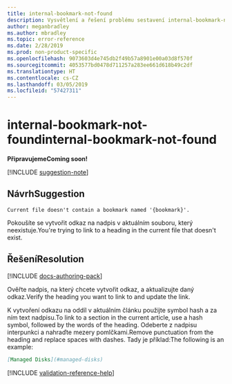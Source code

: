```yaml
---
title: internal-bookmark-not-found
description: Vysvětlení a řešení problému sestavení internal-bookmark-not-found na webu Docs
author: meganbradley
ms.author: mbradley
ms.topic: error-reference
ms.date: 2/28/2019
ms.prod: non-product-specific
ms.openlocfilehash: 9073603d4e745db2f49b57a8901e00a03d8f570f
ms.sourcegitcommit: 4053577bd0478d711257a283ee661d618b49c2df
ms.translationtype: HT
ms.contentlocale: cs-CZ
ms.lasthandoff: 03/05/2019
ms.locfileid: "57427311"
---
```

# <a name="internal-bookmark-not-found"></a><span data-ttu-id="ef532-103">internal-bookmark-not-found</span><span class="sxs-lookup"><span data-stu-id="ef532-103">internal-bookmark-not-found</span></span>

<span data-ttu-id="ef532-104">**Připravujeme**</span><span class="sxs-lookup"><span data-stu-id="ef532-104">**Coming soon!**</span></span>

[!INCLUDE [suggestion-note](includes/suggestion-note.md)]

## <a name="suggestion"></a><span data-ttu-id="ef532-105">Návrh</span><span class="sxs-lookup"><span data-stu-id="ef532-105">Suggestion</span></span>

`Current file doesn't contain a bookmark named '{bookmark}'.`

<span data-ttu-id="ef532-106">Pokoušíte se vytvořit odkaz na nadpis v aktuálním souboru, který neexistuje.</span><span class="sxs-lookup"><span data-stu-id="ef532-106">You're trying to link to a heading in the current file that doesn't exist.</span></span>

## <a name="resolution"></a><span data-ttu-id="ef532-107">Řešení</span><span class="sxs-lookup"><span data-stu-id="ef532-107">Resolution</span></span>

[!INCLUDE [docs-authoring-pack](includes/docs-authoring-pack.md)]

<span data-ttu-id="ef532-108">Ověřte nadpis, na který chcete vytvořit odkaz, a aktualizujte daný odkaz.</span><span class="sxs-lookup"><span data-stu-id="ef532-108">Verify the heading you want to link to and update the link.</span></span>

<span data-ttu-id="ef532-109">K vytvoření odkazu na oddíl v aktuálním článku použijte symbol hash a za ním text nadpisu.</span><span class="sxs-lookup"><span data-stu-id="ef532-109">To link to a section in the current article, use a hash symbol, followed by the words of the heading.</span></span> <span data-ttu-id="ef532-110">Odeberte z nadpisu interpunkci a nahraďte mezery pomlčkami.</span><span class="sxs-lookup"><span data-stu-id="ef532-110">Remove punctuation from the heading and replace spaces with dashes.</span></span> <span data-ttu-id="ef532-111">Tady je příklad:</span><span class="sxs-lookup"><span data-stu-id="ef532-111">The following is an example:</span></span>

```markdown
[Managed Disks](#managed-disks)
```

<!--make sure to add this file to your includes folder and verify the path-->
[!INCLUDE [validation-reference-help](includes/validation-reference-help.md)]
